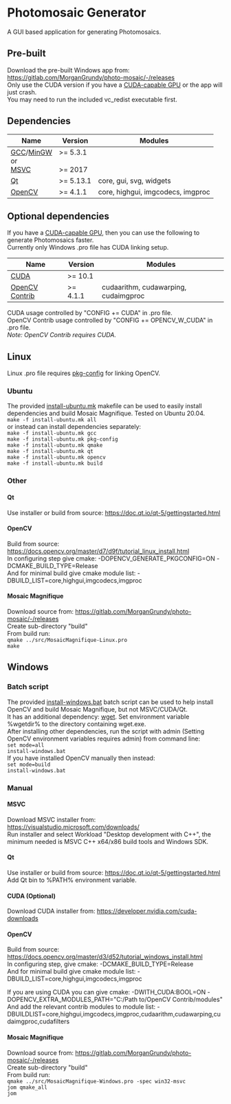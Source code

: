 # Photomosaic Generator
A GUI based application for generating Photomosaics.

## Pre-built
Download the pre-built Windows app from: https://gitlab.com/MorganGrundy/photo-mosaic/-/releases  
Only use the CUDA version if you have a [CUDA-capable GPU](https://developer.nvidia.com/cuda-gpus) or the app will just crash.  
You may need to run the included vc_redist executable first.


## Dependencies
| Name | Version | Modules |
| - | - | - |
| [GCC](https://gcc.gnu.org/)/[MinGW](http://www.mingw.org/) <br> or <br> [MSVC](https://visualstudio.microsoft.com/visual-cpp-build-tools/) | >= 5.3.1 <br> <br> >= 2017 | |
| [Qt](https://www.qt.io/) | >= 5.13.1 | core, gui, svg, widgets |
| [OpenCV](https://opencv.org/) | >= 4.1.1 | core, highgui, imgcodecs, imgproc |

## Optional dependencies
If you have a [CUDA-capable GPU](https://developer.nvidia.com/cuda-gpus), then you can use the following to generate Photomosaics faster.  
Currently only Windows .pro file has CUDA linking setup.

| Name | Version | Modules |
| - | - | - |
| [CUDA](https://developer.nvidia.com/cuda-zone) | >= 10.1 | |
| [OpenCV Contrib](https://github.com/opencv/opencv_contrib) | >= 4.1.1 | cudaarithm, cudawarping, cudaimgproc |

CUDA usage controlled by "CONFIG += CUDA" in .pro file.  
OpenCV Contrib usage controlled by "CONFIG += OPENCV_W_CUDA" in .pro file.  
*Note: OpenCV Contrib requires CUDA.*

## Linux
Linux .pro file requires [pkg-config](https://www.freedesktop.org/wiki/Software/pkg-config/) for linking OpenCV.

### Ubuntu
The provided [install-ubuntu.mk](https://gitlab.com/MorganGrundy/photo-mosaic/-/blob/master/install-ubuntu.mk) makefile can be used to easily install dependencies and build Mosaic Magnifique. Tested on Ubuntu 20.04.  
`make -f install-ubuntu.mk all`  
or instead can install dependencies separately:  
`make -f install-ubuntu.mk gcc`  
`make -f install-ubuntu.mk pkg-config`  
`make -f install-ubuntu.mk qmake`  
`make -f install-ubuntu.mk qt`  
`make -f install-ubuntu.mk opencv`  
`make -f install-ubuntu.mk build`  

### Other
#### Qt
Use installer or build from source: https://doc.qt.io/qt-5/gettingstarted.html

#### OpenCV
Build from source: https://docs.opencv.org/master/d7/d9f/tutorial_linux_install.html  
In configuring step give cmake: -DOPENCV_GENERATE_PKGCONFIG=ON -DCMAKE_BUILD_TYPE=Release  
And for minimal build give cmake module list: -DBUILD_LIST=core,highgui,imgcodecs,imgproc

#### Mosaic Magnifique
Download source from: https://gitlab.com/MorganGrundy/photo-mosaic/-/releases  
Create sub-directory "build"  
From build run:  
`qmake ../src/MosaicMagnifique-Linux.pro`  
`make`

## Windows
### Batch script
The provided [install-windows.bat](https://gitlab.com/MorganGrundy/photo-mosaic/-/blob/master/install-windows.bat) batch script can be used to help install OpenCV and build Mosaic Magnifique, but not MSVC/CUDA/Qt.  
It has an additional dependency: [wget](https://www.gnu.org/software/wget/). Set environment variable %wgetdir% to the directory containing wget.exe.  
After installing other dependencies, run the script with admin (Setting OpenCV environment variables requires admin) from command line:  
`set mode=all`  
`install-windows.bat`  
If you have installed OpenCV manually then instead:  
`set mode=build`  
`install-windows.bat`

### Manual
#### MSVC
Download MSVC installer from: https://visualstudio.microsoft.com/downloads/  
Run installer and select Workload "Desktop development with C++", the minimum needed is MSVC C++ x64/x86 build tools and Windows SDK.

#### Qt
Use installer or build from source: https://doc.qt.io/qt-5/gettingstarted.html  
Add Qt bin to %PATH% environment variable.

#### CUDA (Optional)
Download CUDA installer from: https://developer.nvidia.com/cuda-downloads  

#### OpenCV
Build from source: https://docs.opencv.org/master/d3/d52/tutorial_windows_install.html  
In configuring step, give cmake: -DCMAKE_BUILD_TYPE=Release  
And for minimal build give cmake module list: -DBUILD_LIST=core,highgui,imgcodecs,imgproc  
  
If you are using CUDA you can give cmake: -DWITH_CUDA:BOOL=ON -DOPENCV_EXTRA_MODULES_PATH="C:/Path to/OpenCV Contrib/modules"  
And add the relevant contrib modules to module list: -DBUILDLIST=core,highgui,imgcodecs,imgproc,cudaarithm,cudawarping,cudaimgproc,cudafilters

#### Mosaic Magnifique
Download source from: https://gitlab.com/MorganGrundy/photo-mosaic/-/releases  
Create sub-directory "build"  
From build run:  
`qmake ../src/MosaicMagnifique-Windows.pro -spec win32-msvc`  
`jom qmake_all`  
`jom`